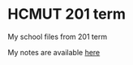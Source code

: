 # HCMUT 201 term

My school files from 201 term

My notes are available [here](https://1drv.ms/u/s!AqyplG0UHRyGzmC0r5qDEOSmT-l3?e=HrHocZ)